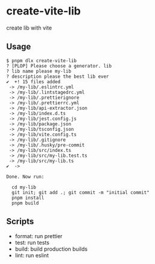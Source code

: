 # create-vite-lib

create lib with vite

## Usage

```
$ pnpm dlx create-vite-lib
? [PLOP] Please choose a generator. lib
? lib name please my-lib
? description please the best lib ever
✔  +! 15 files added
 -> /my-lib/.eslintrc.yml
 -> /my-lib/.lintstagedrc.yml
 -> /my-lib/.prettierignore
 -> /my-lib/.prettierrc.yml
 -> /my-lib/api-extractor.json
 -> /my-lib/index.d.ts
 -> /my-lib/jest.config.js
 -> /my-lib/package.json
 -> /my-lib/tsconfig.json
 -> /my-lib/vite.config.ts
 -> /my-lib/.gitignore
 -> /my-lib/.husky/pre-commit
 -> /my-lib/src/index.ts
 -> /my-lib/src/my-lib.test.ts
 -> /my-lib/src/my-lib.ts
✔  ->

Done. Now run:

  cd my-lib
  git init; git add .; git commit -m "initial commit"
  pnpm install
  pnpm build

```

## Scripts

- format: run prettier
- test: run tests
- build: build production builds
- lint: run eslint
